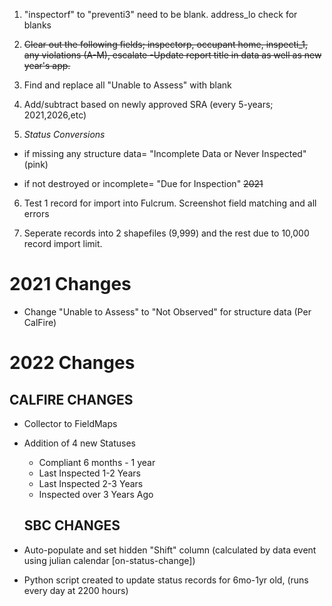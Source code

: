 1. "inspectorf" to "preventi3" need to be blank.  address_lo check for blanks

2. ~~Clear out the following fields; inspectorp, occupant home, inspecti_1, any violations (A-M), escalate
  -Update report title in data as well as new year's app.~~

3. Find and replace all "Unable to Assess" with blank

4. Add/subtract based on newly approved SRA (every 5-years; 2021,2026,etc)

5. _Status Conversions_

  - if missing any structure data= "Incomplete Data or Never Inspected" (pink)
  
  - if not destroyed or incomplete= "Due for Inspection" ~~2021~~
  
6. Test 1 record for import into Fulcrum.  Screenshot field matching and all errors

7. Seperate records into 2 shapefiles (9,999) and the rest due to 10,000 record import limit.


# 2021 Changes

- Change "Unable to Assess" to "Not Observed" for structure data (Per CalFire)

# 2022 Changes

  ## CALFIRE CHANGES
- Collector to FieldMaps

- Addition of 4 new Statuses
  - Compliant 6 months - 1 year
  - Last Inspected 1-2 Years
  -	Last Inspected 2-3 Years
  - Inspected over 3 Years Ago
  
  ## SBC CHANGES

- Auto-populate and set hidden "Shift" column (calculated by data event using julian calendar [on-status-change])

- Python script created to update status records for 6mo-1yr old, (runs every day at 2200 hours)

